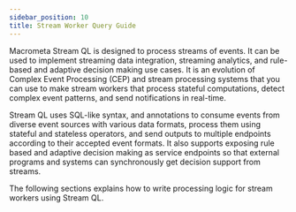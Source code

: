 ```yaml
---
sidebar_position: 10
title: Stream Worker Query Guide
---
```


Macrometa Stream QL is designed to process streams of events. It can be used to implement streaming data integration, streaming analytics, and rule-based and adaptive decision making use cases. It is an evolution of Complex Event Processing (CEP) and stream processing systems that you can use to make stream workers that process stateful computations, detect complex event patterns, and send notifications in real-time.

Stream QL uses SQL-like syntax, and annotations to consume events from diverse event sources with various data formats, process them using stateful and stateless operators, and send outputs to multiple endpoints according to their accepted event formats. It also supports exposing rule based and adaptive decision making as service endpoints so that external programs and systems can synchronously get decision support from streams.  

The following sections explains how to write processing logic for stream workers using Stream QL.
